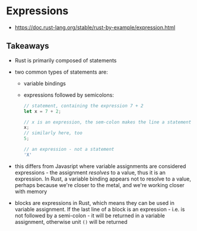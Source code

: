 # Expressions

- https://doc.rust-lang.org/stable/rust-by-example/expression.html

## Takeaways

- Rust is primarily composed of statements
- two common types of statements are:

  - variable bindings
  - expressions followed by semicolons:

    ```rust
    // statement, containing the expression 7 + 2
    let x = 7 + 2;

    // x is an expression, the sem-colon makes the line a statement
    x;
    // similarly here, too
    5;

    // an expression - not a statement
    'X'
    ```

- this differs from Javasript where variable assignments are considered
  expressions - the assignment _resolves_ to a value, thus it is an
  expression. In Rust, a variable binding appears not to resolve to a value,
  perhaps because we're closer to the metal, and we're working closer with
  memory
- blocks are expressions in Rust, which means they can be used in variable
  assignment. If the last line of a block is an expression - i.e. is not
  followed by a semi-colon - it will be returned in a variable assignment,
  otherwise unit `()` will be returned
